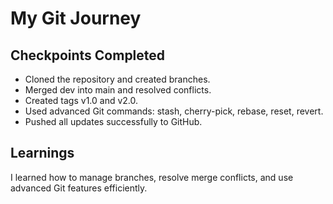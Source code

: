 # My Git Journey

## Checkpoints Completed
- Cloned the repository and created branches.
- Merged dev into main and resolved conflicts.
- Created tags v1.0 and v2.0.
- Used advanced Git commands: stash, cherry-pick, rebase, reset, revert.
- Pushed all updates successfully to GitHub.

## Learnings
I learned how to manage branches, resolve merge conflicts, and use advanced Git features efficiently.